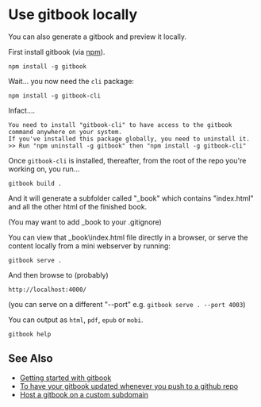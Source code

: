 ﻿# Use gitbook locally

You can also generate a gitbook and preview it locally.

First install gitbook (via [npm](../npm/01_summary.md)).

	npm install -g gitbook


Wait... you now need the `cli` package:

	npm install -g gitbook-cli


Infact....

	You need to install "gitbook-cli" to have access to the gitbook command anywhere on your system.
	If you've installed this package globally, you need to uninstall it.
	>> Run "npm uninstall -g gitbook" then "npm install -g gitbook-cli"

Once `gitbook-cli` is installed, thereafter, from the root of the repo you're working on, you run...

	gitbook build .

And it will generate a subfolder called "_book" which contains "index.html" and all the other html of the finished book.

(You may want to add _book to your .gitignore)

You can view that _book\index.html file directly in a browser, or serve the content locally from a mini webserver by running:

	gitbook serve .

And then browse to (probably)

	http://localhost:4000/

(you can serve on a different "--port" e.g. `gitbook serve . --port 4003`)


You can output as `html`, `pdf`, `epub` or `mobi`.

	gitbook help

## See Also

- [Getting started with gitbook](getting_started_with_gitbook.md)
- [To have your gitbook updated whenever you push to a github repo](web_hooks.md)
- [Host a gitbook on a custom subdomain](host_on_custom_subdomain.md)